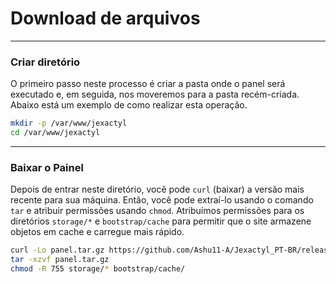 # Download de arquivos

***

### Criar diretório

O primeiro passo neste processo é criar a pasta onde o
panel será executado e, em seguida, nos moveremos para a pasta recém-criada.
Abaixo está um exemplo de como realizar esta operação.

```bash
mkdir -p /var/www/jexactyl
cd /var/www/jexactyl
```

***

### Baixar o Painel

Depois de entrar neste diretório, você pode `curl` (baixar) a versão mais recente para sua máquina.
Então, você pode extraí-lo usando o comando `tar` e atribuir permissões usando `chmod`. Atribuímos permissões
para os diretórios `storage/*` e `bootstrap/cache` para permitir que o site armazene objetos em cache e carregue mais rápido.

```bash
curl -Lo panel.tar.gz https://github.com/Ashu11-A/Jexactyl_PT-BR/releases/latest/download/panel.tar.gz
tar -xzvf panel.tar.gz
chmod -R 755 storage/* bootstrap/cache/
```
